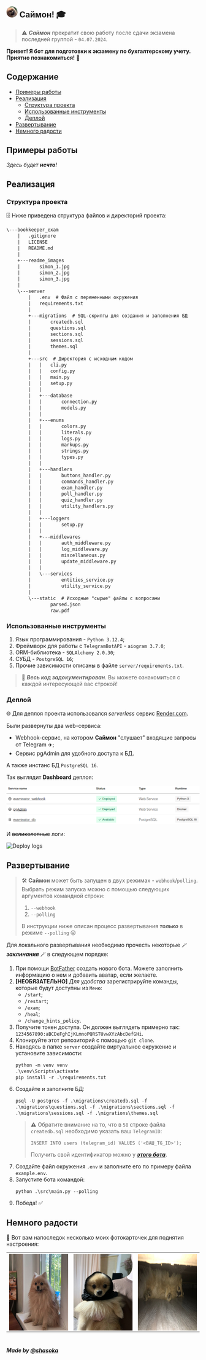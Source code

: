 ## ![Simon Logo](readme_images/logo_30x30_rounded.png) Саймон! 🎓

> ⚠️ **_Саймон_** прекратит свою работу после сдачи экзамена последней группой - `04.07.2024`.

**Привет! Я бот для подготовки к экзамену по бухгалтерскому учету. Приятно познакомиться!** 🤝


## Содержание
- [Примеры работы](#примеры-работы)
- [Реализация](#реализация)
  - [Структура проекта](#структура-проекта)
  - [Использованные инструменты](#использованные-инструменты)
  - [Деплой](#деплой)
- [Развертывание](#развертывание)
- [Немного радости](#немного-радости)

## Примеры работы

_Здесь будет **нечто**!_

## Реализация

### Структура проекта

🗄 Ниже приведена структура файлов и директорий проекта: 

```shell
\---bookkeeper_exam
    |   .gitignore
    |   LICENSE
    |   README.md
    |
    +---readme_images
    |       simon_1.jpg
    |       simon_2.jpg
    |       simon_3.jpg
    |
    \---server
        |   .env  # Файл с переменными окружения
        |   requirements.txt
        |
        +---migrations  # SQL-скрипты для создания и заполнения БД
        |       createdb.sql
        |       questions.sql
        |       sections.sql
        |       sessions.sql
        |       themes.sql
        |
        +---src  # Директория с исходным кодом
        |   |   cli.py
        |   |   config.py
        |   |   main.py
        |   |   setup.py
        |   |
        |   +---database
        |   |       connection.py
        |   |       models.py
        |   |
        |   +---enums
        |   |       colors.py
        |   |       literals.py
        |   |       logs.py
        |   |       markups.py
        |   |       strings.py
        |   |       types.py
        |   |
        |   +---handlers
        |   |       buttons_handler.py
        |   |       commands_handler.py
        |   |       exam_handler.py
        |   |       poll_handler.py
        |   |       quiz_handler.py
        |   |       utility_handlers.py
        |   |
        |   +---loggers
        |   |       setup.py
        |   |
        |   +---middlewares
        |   |       auth_middleware.py
        |   |       log_middleware.py
        |   |       miscellaneous.py
        |   |       update_middleware.py
        |   |
        |   \---services
        |           entities_service.py
        |           utility_service.py
        |
        \---static  # Исходные "сырые" файлы с вопросами 
                parsed.json
                raw.pdf
```

### Использованные инструменты

1. Язык программирования - `Python 3.12.4`;
2. Фреймворк для работы с `TelegramBotAPI` - `aiogram 3.7.0`;
3. ORM-библиотека - `SQLAlchemy 2.0.30`;
4. СУБД - `PostgreSQL 16`;
5. Прочие зависимости описаны в файле `server/requirements.txt`.

> 📄 **_Весь код задокументирован_**. Вы можете ознакомиться с каждой интересующей вас строкой!

### Деплой

🌐 Для деплоя проекта использовался _serverless_ сервис [Render.com](https://render.com/).

Были развернуты два web-сервиса:
  - Webhook-сервис, на котором **Саймон** "слушает" входящие запросы от Telegram ✈️;
  - Сервис pgAdmin для удобного доступа к БД.

А также инстанс БД `PostgreSQL 16`.

Так выглядит **Dashboard** деплоя:

![Render Dashboard](readme_images/render_dashboard.png)

И ~~великолепные~~ логи:

![Deploy logs]()

## Развертывание

> 🛠 **Саймон** может быть запущен в двух режимах - `webhook`/`polling`. Выбрать режим запуска можно с помощью следующих аргументов командной строки:
> 1. `--webhook`
> 2. `--polling`
> 
> В инструкции ниже описан процесс развертывания **_только_** в режиме `--polling` 😢

Для локального развертывания необходимо прочесть некоторые 🪄 **_заклинания_** 🪄 в следующем порядке:
1. При помощи [BotFather](https://t.me/BotFather) создать нового бота. Можете заполнить информацию о нем и добавить аватар, если желаете.
2. **[НЕОБЯЗАТЕЛЬНО]** _Для удобства_ зарегистрируйте команды, которые будут доступны из `Меню`:
   - `/start`;
   - `/restart`;
   - `/exam`;
   - `/heal`;
   - `/change_hints_policy`.
3. Получите токен доступа. Он должен выглядеть примерно так: `1234567890:aBCDeFghIjKLmnoPQRSTUvwXYzAbcDefGHi`.
4. Клонируйте этот репозиторий с помощью `git clone`.
5. Находясь в папке `server` создайте виртуальное окружение и установите зависимости:
    ```shell
    python -m venv venv
    .\venv\Scripts\activate
    pip install -r .\requirements.txt
    ```
6. Создайте и заполните БД:
    ```shell
    psql -U postgres -f .\migrations\createdb.sql -f .\migrations\questions.sql -f .\migrations\sections.sql -f .\migrations\sessions.sql -f .\migrations\themes.sql
    ```
    > ⚠️ Обратите внимание на то, что в `58` строке файла `createdb.sql` необходимо указать ваш `TelegramID`:
    > ```postgresql
    > INSERT INTO users (telegram_id) VALUES ('<ВАШ_TG_ID>');
    > ```
    > Получить свой идентификатор можно у **_[этого бота](https://t.me/useridinfobot)_**.
7. Создайте файл окружения `.env` и заполните его по примеру файла `example.env`.
8. Запустите бота командой:
    ```shell
    python .\src\main.py --polling
    ```
9. Победа! ✅

## Немного радости

📸 Вот вам напоследок несколько моих фотокарточек для поднятия настроения:

<table align="center">
  <tr>
    <td>
        <img align="center" src="readme_images/simon_1.jpg" alt="Simon 0_0" width="200" height="200" />
    </td>
    <td>
        <img align="center" src="readme_images/simon_2.jpg" alt="Simon 0_0" width="200" height="200" />
    </td>
    <td>
        <img align="center" src="readme_images/simon_3.jpg" alt="Simon 0_0" width="200" height="200" />
    </td>
  </tr>
</table>

#

**_Made by [@shasoka](https://t.me/shasoka)_**